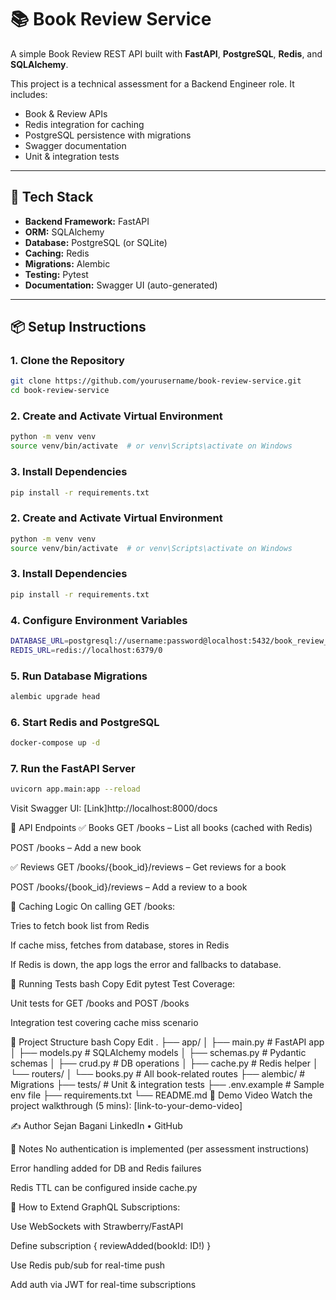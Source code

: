 # 📚 Book Review Service

A simple Book Review REST API built with **FastAPI**, **PostgreSQL**, **Redis**, and **SQLAlchemy**.

This project is a technical assessment for a Backend Engineer role. It includes:
- Book & Review APIs
- Redis integration for caching
- PostgreSQL persistence with migrations
- Swagger documentation
- Unit & integration tests

---

## 🚀 Tech Stack

- **Backend Framework:** FastAPI
- **ORM:** SQLAlchemy
- **Database:** PostgreSQL (or SQLite)
- **Caching:** Redis
- **Migrations:** Alembic
- **Testing:** Pytest
- **Documentation:** Swagger UI (auto-generated)

---

## 📦 Setup Instructions

### 1. Clone the Repository

```bash
git clone https://github.com/yourusername/book-review-service.git
cd book-review-service
```
### 2. Create and Activate Virtual Environment

```bash
python -m venv venv
source venv/bin/activate  # or venv\Scripts\activate on Windows

```
### 3. Install Dependencies

```bash
pip install -r requirements.txt
```
### 2. Create and Activate Virtual Environment

```bash
python -m venv venv
source venv/bin/activate  # or venv\Scripts\activate on Windows

```
### 3. Install Dependencies

```bash
pip install -r requirements.txt
```
### 4. Configure Environment Variables

```bash
DATABASE_URL=postgresql://username:password@localhost:5432/book_review_db
REDIS_URL=redis://localhost:6379/0
```
### 5. Run Database Migrations

```bash
alembic upgrade head
```
### 6. Start Redis and PostgreSQL

```bash
docker-compose up -d

```
### 7. Run the FastAPI Server
```bash
uvicorn app.main:app --reload
```

Visit Swagger UI: [Link]http://localhost:8000/docs



📘 API Endpoints
✅ Books
GET /books – List all books (cached with Redis)

POST /books – Add a new book

✅ Reviews
GET /books/{book_id}/reviews – Get reviews for a book

POST /books/{book_id}/reviews – Add a review to a book

🧠 Caching Logic
On calling GET /books:

Tries to fetch book list from Redis

If cache miss, fetches from database, stores in Redis

If Redis is down, the app logs the error and fallbacks to database.

🧪 Running Tests
bash
Copy
Edit
pytest
Test Coverage:

Unit tests for GET /books and POST /books

Integration test covering cache miss scenario

🧱 Project Structure
bash
Copy
Edit
.
├── app/
│   ├── main.py          # FastAPI app
│   ├── models.py        # SQLAlchemy models
│   ├── schemas.py       # Pydantic schemas
│   ├── crud.py          # DB operations
│   ├── cache.py         # Redis helper
│   └── routers/
│       └── books.py     # All book-related routes
├── alembic/             # Migrations
├── tests/               # Unit & integration tests
├── .env.example         # Sample env file
├── requirements.txt
└── README.md
🎥 Demo Video
Watch the project walkthrough (5 mins): [link-to-your-demo-video]

✍️ Author
Sejan Bagani
LinkedIn • GitHub

📌 Notes
No authentication is implemented (per assessment instructions)

Error handling added for DB and Redis failures

Redis TTL can be configured inside cache.py

📌 How to Extend
GraphQL Subscriptions:

Use WebSockets with Strawberry/FastAPI

Define subscription { reviewAdded(bookId: ID!) }

Use Redis pub/sub for real-time push

Add auth via JWT for real-time subscriptions






